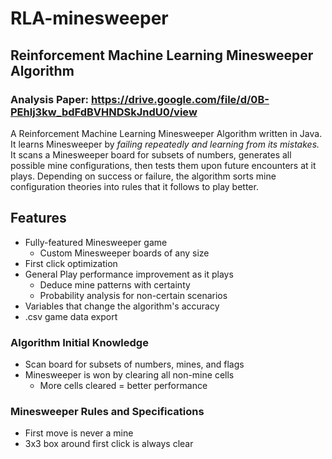 # RLA-minesweeper
## Reinforcement Machine Learning Minesweeper Algorithm

### Analysis Paper: https://drive.google.com/file/d/0B-PEhlj3kw_bdFdBVHNDSkJndU0/view

A Reinforcement Machine Learning Minesweeper Algorithm written in Java.
It learns Minesweeper by *failing repeatedly and learning from its mistakes.*
It scans a Minesweeper board for subsets of numbers, generates all possible mine configurations, then tests them upon future encounters at it plays. Depending on success or failure, the algorithm sorts mine configuration theories into rules that it follows to play better. 

## Features
* Fully-featured Minesweeper game
  * Custom Minesweeper boards of any size
* First click optimization
* General Play performance improvement as it plays
  * Deduce mine patterns with certainty
  * Probability analysis for non-certain scenarios
* Variables that change the algorithm's accuracy
* .csv game data export

### Algorithm Initial Knowledge
* Scan board for subsets of numbers, mines, and flags
* Minesweeper is won by clearing all non-mine cells
  * More cells cleared = better performance

### Minesweeper Rules and Specifications
* First move is never a mine
* 3x3 box around first click is always clear

